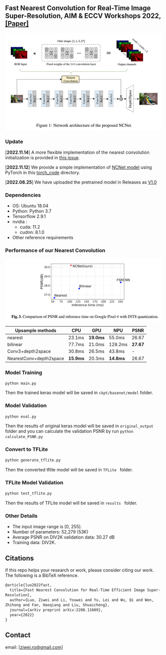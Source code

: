 ## Fast Nearest Convolution for Real-Time Image Super-Resolution, AIM & ECCV Workshops 2022, [[Paper]](https://arxiv.org/abs/2208.11609)

![ts](figs/ts.png)

### Update
[**2022.11.14**] A more flexible implementation of the nearest convolution initialization is provided in [this issue](https://github.com/Algolzw/NCNet/issues/5).

[**2022.11.12**] We provide a simple implementation of [NCNet model](https://github.com/Algolzw/NCNet/blob/main/torch_code/ncnet.py) using PyTorch in this [torch_code](https://github.com/Algolzw/NCNet/tree/main/torch_code) directory.

[**2022.08.25**] We have uploaded the pretrained model in Releases as [V1.0](https://github.com/Algolzw/NCNet/releases/tag/V1.0)

### Dependencies
- OS: Ubuntu 18.04
- Python: Python 3.7
- Tensorflow 2.9.1
- nvidia :
   - cuda: 11.2
   - cudnn: 8.1.0
- Other reference requirements

### Performance of our Nearest Convolution

![speed](figs/speed.png)

|  Upsample methods   | CPU  | GPU | NPU | PSNR |
|  ----  | ----  | ----  | ----  | ----  |
| nearest  | 23.1ms | **19.0ms** | 55.0ms | 26.67 |
| bilinear  | 77.7ms | 21.0ms | 128.2ms | **27.67** |
| Conv3+depth2space  | 30.8ms | 26.5ms | 43.8ms | - |
| NearestConv+depth2space  | **15.9ms** | 20.3ms | **14.8ms** | 26.67 |

### Model Training
```python3
python main.py
```
Then the trained keras model will be saved in ```ckpt/basenet/model``` folder.

### Model Validation
```python3
python eval.py
```
Then the results of original keras model will be saved in ```original_output``` folder and you can calculate the validation PSNR by run ```python calculate_PSNR.py```

### Convert to TFLite
``` bash
python generate_tflite.py
```
Then the converted tflite model will be saved in ```TFLite ``` folder.

### TFLite Model Validation
``` bash
python test_tflite.py
```
Then the results of TFLite model will be saved in ```results ``` folder.

### Other Details

* The input image range is [0, 255].
* Number of parameters: 52,279 (53K)
* Average PSNR on DIV2K validation data: 30.27 dB
* Training data: DIV2K.

## Citations
If this repo helps your research or work, please consider citing our work.
The following is a BibTeX reference.

```
@article{luo2022fast,
  title={Fast Nearest Convolution for Real-Time Efficient Image Super-Resolution},
  author={Luo, Ziwei and Li, Youwei and Yu, Lei and Wu, Qi and Wen, Zhihong and Fan, Haoqiang and Liu, Shuaicheng},
  journal={arXiv preprint arXiv:2208.11609},
  year={2022}
}
```

## Contact
email: [ziwei.ro@gmail.com]
